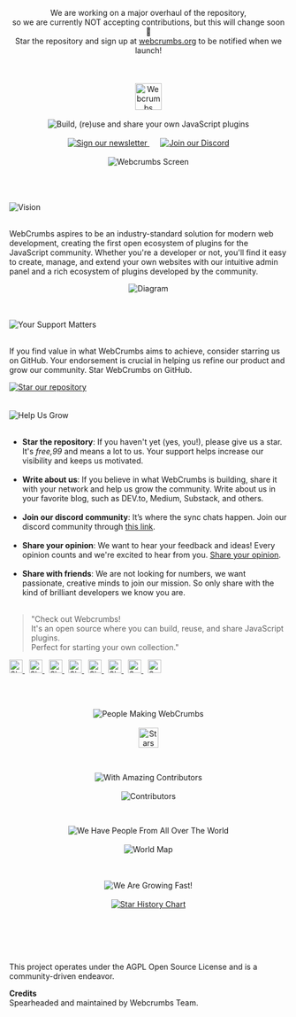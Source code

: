 <p align="center">
  We are working on a major overhaul of the repository, <br/>
  so we are currently NOT accepting contributions, but this will change soon 👀 <br/>
  Star the repository and sign up at <a href="https://webcrumbs.org">webcrumbs.org</a> to be notified when we launch!
  <br/><br/><br/><br/>
  <a href="https://webcrumbs.org/">
  <img 
    src="https://cdn.webcrumbs.org/assets/images/brand/logo_red.svg" 
    alt="Webcrumbs Logo"
    height="48px"
  >
  </a>
  <br/><br/>
  <picture>
    <source media="(prefers-color-scheme: dark)" srcset="https://cdn.webcrumbs.org/assets/images/readme/dark/subtitle.svg">
    <source media="(prefers-color-scheme: light)" srcset="https://cdn.webcrumbs.org/assets/images/readme/subtitle.svg">
    <img alt="Build, (re)use and share your own JavaScript plugins" src="https://cdn.webcrumbs.org/assets/images/readme/subtitle.svg">
  </picture>
  <br/><br/>
  <a href="https://webcrumbs.org/">
    <picture>
      <source media="(prefers-color-scheme: dark)" srcset="https://cdn.webcrumbs.org/assets/images/readme/dark/button_newsletter.svg">
      <source media="(prefers-color-scheme: light)" srcset="https://cdn.webcrumbs.org/assets/images/readme/button_newsletter.svg">
      <img alt="Sign our newsletter" src="https://cdn.webcrumbs.org/assets/images/readme/button_newsletter.svg">
    </picture>
  </a>&nbsp;&nbsp;&nbsp;&nbsp;
  <a href="https://discord.com/invite/ZCj5hFv8xV">
    <picture>
      <source media="(prefers-color-scheme: dark)" srcset="https://cdn.webcrumbs.org/assets/images/readme/dark/button_discord.svg">
      <source media="(prefers-color-scheme: light)" srcset="https://cdn.webcrumbs.org/assets/images/readme/button_discord.svg">
      <img alt="Join our Discord" src="https://cdn.webcrumbs.org/assets/images/readme/button_discord.svg">
    </picture>
  </a>
  <br/><br/>
  <img src="https://cdn.webcrumbs.org/assets/images/readme/screen.svg" alt="Webcrumbs Screen">
</p>
<br/><br/><br/>
<picture>
  <source media="(prefers-color-scheme: dark)" srcset="https://cdn.webcrumbs.org/assets/images/readme/dark/h2_vision.svg">
  <source media="(prefers-color-scheme: light)" srcset="https://cdn.webcrumbs.org/assets/images/readme/h2_vision.svg">
  <img alt="Vision" src="https://cdn.webcrumbs.org/assets/images/readme/h2_vision.svg">
</picture>
<br/><br/>
<p>WebCrumbs aspires to be an industry-standard solution for modern web development, creating the first open ecosystem of plugins for the JavaScript community. Whether you're a developer or not, you'll find it easy to create, manage, and extend your own websites with our intuitive admin panel and a rich ecosystem of plugins developed by the community.</p>
<p align="center">
  <picture>
    <source media="(prefers-color-scheme: dark)" srcset="https://cdn.webcrumbs.org/assets/images/readme/dark/diagram.svg">
    <source media="(prefers-color-scheme: light)" srcset="https://cdn.webcrumbs.org/assets/images/readme/diagram.svg">
    <img alt="Diagram" src="https://cdn.webcrumbs.org/assets/images/readme/diagram.svg">
  </picture>
</p>
<br/><br/>
<picture>
  <source media="(prefers-color-scheme: dark)" srcset="https://cdn.webcrumbs.org/assets/images/readme/dark/h2_support.svg">
  <source media="(prefers-color-scheme: light)" srcset="https://cdn.webcrumbs.org/assets/images/readme/h2_support.svg">
  <img alt="Your Support Matters" src="https://cdn.webcrumbs.org/assets/images/readme/h2_support.svg">
</picture>
<br/><br/>
<p>If you find value in what WebCrumbs aims to achieve, consider starring us on GitHub. Your endorsement is crucial in helping us refine our product and grow our community. Star WebCrumbs on GitHub.</p>
<a href="https://github.com/webcrumbs-community/webcrumbs">
  <picture>
    <source media="(prefers-color-scheme: dark)" srcset="https://cdn.webcrumbs.org/assets/images/readme/dark/button_star_repo.svg">
    <source media="(prefers-color-scheme: light)" srcset="https://cdn.webcrumbs.org/assets/images/readme/button_star_repo.svg">
    <img alt="Star our repository" src="https://cdn.webcrumbs.org/assets/images/readme/button_star_repo.svg">
  </picture>
</a>
<br/><br/><br/>
<picture>
  <source media="(prefers-color-scheme: dark)" srcset="https://cdn.webcrumbs.org/assets/images/readme/dark/h3_growing.svg">
  <source media="(prefers-color-scheme: light)" srcset="https://cdn.webcrumbs.org/assets/images/readme/h3_growing.svg">
  <img alt="Help Us Grow" src="https://cdn.webcrumbs.org/assets/images/readme/h3_growing.svg">
</picture>
<br/><br/>
<ul>
  <li><strong>Star the repository</strong>: If you haven't yet (yes, you!), please give us a star. It's <em>free,99</em> and means a lot to us. Your support helps increase our visibility and keeps us motivated.</li><br/>
  <li><strong>Write about us</strong>: If you believe in what WebCrumbs is building, share it with your network and help us grow the community. Write about us in your favorite blog, such as DEV.to, Medium, Substack, and others.</li><br/>
  <li><strong>Join our discord community</strong>: It’s where the sync chats happen. Join our discord community through <a href="https://discord.com/invite/ZCj5hFv8xV">this link</a>.</li><br/>
  <li><strong>Share your opinion</strong>: We want to hear your feedback and ideas! Every opinion counts and we're excited to hear from you. <a href="mailto:community@webcrumbs.org">Share your opinion</a>.</li><br/>
  <li><strong>Share with friends</strong>: We are not looking for numbers, we want passionate, creative minds to join our mission. So only share with the kind of brilliant developers we know you are.</li><br/>
</ul>

> "Check out Webcrumbs! <br/>
> It's an open source where you can build, reuse, and share JavaScript plugins. <br/>
> Perfect for starting your own collection."

<p>
  <a href="https://www.facebook.com/sharer/sharer.php?u=https%3A//github.com/webcrumbs-community/webcrumbs">
    <picture>
      <source media="(prefers-color-scheme: dark)" srcset="https://cdn.webcrumbs.org/assets/images/readme/dark/socials_facebook.svg">
      <source media="(prefers-color-scheme: light)" srcset="https://cdn.webcrumbs.org/assets/images/readme/socials_facebook.svg">
      <img alt="Share on Facebook" src="https://cdn.webcrumbs.org/assets/images/readme/socials_facebook.svg" height="24px">
    </picture>
  </a>&nbsp;
  <a href="https://twitter.com/intent/tweet?text=Just%20starred%20this%20Open%20Source%20repo%20where%20you%20can%20build,%20reuse,%20and%20share%20JavaScript%20plugins.%20Perfect%20for%20creating%20your%20own%20collection.%20Check%20it%20out%20https%3A//github.com/webcrumbs-community/webcrumbs">
    <picture>
      <source media="(prefers-color-scheme: dark)" srcset="https://cdn.webcrumbs.org/assets/images/readme/dark/socials_x.svg">
      <source media="(prefers-color-scheme: light)" srcset="https://cdn.webcrumbs.org/assets/images/readme/socials_x.svg">
      <img alt="Share on X" src="https://cdn.webcrumbs.org/assets/images/readme/socials_x.svg" height="24px">
    </picture>
  </a>&nbsp;
  <a href="https://www.linkedin.com/shareArticle?mini=true&url=https%3A//github.com/webcrumbs-community/webcrumbs">
    <picture>
      <source media="(prefers-color-scheme: dark)" srcset="https://cdn.webcrumbs.org/assets/images/readme/dark/socials_linkedin.svg">
      <source media="(prefers-color-scheme: light)" srcset="https://cdn.webcrumbs.org/assets/images/readme/socials_linkedin.svg">
      <img alt="Share on Linkedin" src="https://cdn.webcrumbs.org/assets/images/readme/socials_linkedin.svg" height="24px">
    </picture>
  </a>&nbsp;
  <a href="https://www.reddit.com/submit?url=https%3A//github.com/webcrumbs-community/webcrumbs&title=Create%20and%20modify%20React%20websites%20and%20applications%20with%20a%20no-code%20interface%20and%20powerful%20plugins,%20enriched%20by%20the%20community.%20%F0%9F%8C%9F%20Star%20to%20support%20our%20work!">
    <picture>
      <source media="(prefers-color-scheme: dark)" srcset="https://cdn.webcrumbs.org/assets/images/readme/dark/socials_reddit.svg">
      <source media="(prefers-color-scheme: light)" srcset="https://cdn.webcrumbs.org/assets/images/readme/socials_reddit.svg">
      <img alt="Share on Reddit" src="https://cdn.webcrumbs.org/assets/images/readme/socials_reddit.svg" height="24px">
    </picture>
  </a>&nbsp;
  <a href="https://news.ycombinator.com/submitlink?u=https%3A//github.com/webcrumbs-community/webcrumbs&t=Create%20and%20modify%20React%20websites%20and%20applications%20with%20a%20no-code%20interface%20and%20powerful%20plugins,%20enriched%20by%20the%20community.">
    <picture>
      <source media="(prefers-color-scheme: dark)" srcset="https://cdn.webcrumbs.org/assets/images/readme/dark/socials_hackernews.svg">
      <source media="(prefers-color-scheme: light)" srcset="https://cdn.webcrumbs.org/assets/images/readme/socials_hackernews.svg">
      <img alt="Share on HackerNews" src="https://cdn.webcrumbs.org/assets/images/readme/socials_hackernews.svg" height="24px">
    </picture>
  </a>&nbsp;
  <a href="https://pinterest.com/pin/create/button/?url=https%3A//github.com/webcrumbs-community/webcrumbs&media=&description=Check%20out%20this%20open%20source%20where%20you%20can%20build,%20reuse,%20and%20share%20JavaScript%20plugins.%20Perfect%20for%20creating%20your%20own%20collection.">
    <picture>
      <source media="(prefers-color-scheme: dark)" srcset="https://cdn.webcrumbs.org/assets/images/readme/dark/socials_pinterest.svg">
      <source media="(prefers-color-scheme: light)" srcset="https://cdn.webcrumbs.org/assets/images/readme/socials_pinterest.svg">
      <img alt="Share on Pinterest" src="https://cdn.webcrumbs.org/assets/images/readme/socials_pinterest.svg" height="24px">
    </picture>
  </a>&nbsp;
  <a href="https://t.me/share/url?url=https%3A//github.com/webcrumbs-community/webcrumbs&text=Just%20starred%20this%20Open%20Source%20repo%20where%20you%20can%20build,%20reuse,%20and%20share%20JavaScript%20plugins.%20Perfect%20for%20creating%20your%20own%20collection.%20Check%20it%20out%20https%3A//github.com/webcrumbs-community/webcrumbs">
    <picture>
      <source media="(prefers-color-scheme: dark)" srcset="https://cdn.webcrumbs.org/assets/images/readme/dark/socials_telegram.svg">
      <source media="(prefers-color-scheme: light)" srcset="https://cdn.webcrumbs.org/assets/images/readme/socials_telegram.svg">
      <img alt="Send on Telegram" src="https://cdn.webcrumbs.org/assets/images/readme/socials_telegram.svg" height="24px">
    </picture>
  </a>&nbsp;
  <a href="https://api.whatsapp.com/send?text=Just%20starred%20this%20repo%20and%20it%20sounds%20promising.%20It's%20an%20open%20source%20where%20you%20can%20build,%20reuse,%20and%20share%20JavaScript%20plugins.%20Perfect%20for%20creating%20your%20own%20collection.%20Check%20it%20here%3A%20https%3A%2F%2Fgithub.com%2Fwebcrumbs-community%2Fwebcrumbs">
    <picture>
      <source media="(prefers-color-scheme: dark)" srcset="https://cdn.webcrumbs.org/assets/images/readme/dark/socials_whatsapp.svg">
      <source media="(prefers-color-scheme: light)" srcset="https://cdn.webcrumbs.org/assets/images/readme/socials_whatsapp.svg">
      <img alt="Send on WhatsApp" src="https://cdn.webcrumbs.org/assets/images/readme/socials_whatsapp.svg" height="24px">
    </picture>
  </a>
</p>
<br/><br/>
<p align="center">
  <picture>
    <source media="(prefers-color-scheme: dark)" srcset="https://cdn.webcrumbs.org/assets/images/readme/dark/h3_people_making.svg">
    <source media="(prefers-color-scheme: light)" srcset="https://cdn.webcrumbs.org/assets/images/readme/h3_people_making.svg">
    <img alt="People Making WebCrumbs" src="https://cdn.webcrumbs.org/assets/images/readme/h3_people_making.svg">
  </picture>
  <br/><br/>
  <a href="#top">
    <img
      src="https://img.shields.io/github/stars/webcrumbs-community/webcrumbs?style=social"
      alt="Stars"
      height="36px"
    />
  </a>
</p>
<br/>
<p align="center">
  <picture>
    <source media="(prefers-color-scheme: dark)" srcset="https://cdn.webcrumbs.org/assets/images/readme/dark/h3_contributors.svg">
    <source media="(prefers-color-scheme: light)" srcset="https://cdn.webcrumbs.org/assets/images/readme/h3_contributors.svg">
    <img alt="With Amazing Contributors" src="https://cdn.webcrumbs.org/assets/images/readme/h3_contributors.svg">
  </picture>
  <br/><br/>
  <picture>
    <source media="(prefers-color-scheme: dark)" srcset="https://cdn.webcrumbs.org/assets/images/readme/dark/contributors.png">
    <source media="(prefers-color-scheme: light)" srcset="https://cdn.webcrumbs.org/assets/images/readme/contributors.png">
    <img alt="Contributors" src="https://cdn.webcrumbs.org/assets/images/readme/contributors.png">
  </picture>
</p>
<br/>
<p align="center">
  <picture>
    <source media="(prefers-color-scheme: dark)" srcset="https://cdn.webcrumbs.org/assets/images/readme/dark/h3_world.svg">
    <source media="(prefers-color-scheme: light)" srcset="https://cdn.webcrumbs.org/assets/images/readme/h3_world.svg">
    <img alt="We Have People From All Over The World" src="https://cdn.webcrumbs.org/assets/images/readme/h3_world.svg">
  </picture>
  <br/><br/>
  <picture>
    <source media="(prefers-color-scheme: dark)" srcset="https://cdn.webcrumbs.org/assets/images/readme/dark/world.svg">
    <source media="(prefers-color-scheme: light)" srcset="https://cdn.webcrumbs.org/assets/images/readme/world.svg">
    <img alt="World Map" src="https://cdn.webcrumbs.org/assets/images/readme/world.svg">
  </picture>
</p>
<p align="center">
  <br/><br/>
  <picture>
    <source media="(prefers-color-scheme: dark)" srcset="https://cdn.webcrumbs.org/assets/images/readme/dark/h3_growing.svg">
    <source media="(prefers-color-scheme: light)" srcset="https://cdn.webcrumbs.org/assets/images/readme/h3_growing.svg">
    <img alt="We Are Growing Fast!" src="https://cdn.webcrumbs.org/assets/images/readme/h3_growing.svg">
  </picture>
  <br/><br/>
  <a href="https://star-history.com/#webcrumbs-community/webcrumbs&Timeline">
   <picture>
     <source media="(prefers-color-scheme: dark)" srcset="https://api.star-history.com/svg?repos=webcrumbs-community/webcrumbs&type=Timeline&theme=dark" />
     <source media="(prefers-color-scheme: light)" srcset="https://api.star-history.com/svg?repos=webcrumbs-community/webcrumbs&type=Timeline" />
     <img alt="Star History Chart" src="https://api.star-history.com/svg?repos=webcrumbs-community/webcrumbs&type=Timeline" />
   </picture>
  </a>
</p>
<br/><br/><br/><br/>
<p>
  This project operates under the AGPL Open Source License and is a community-driven endeavor.
</p>
<p>
  <b>Credits</b>
  <br/>
  Spearheaded and maintained by Webcrumbs Team.
</p>

